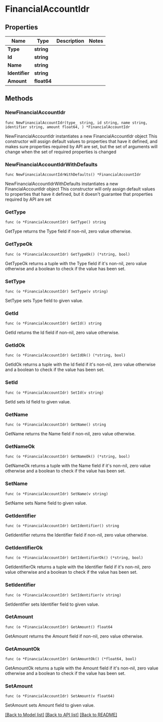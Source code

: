 # FinancialAccountIdr

## Properties

Name | Type | Description | Notes
------------ | ------------- | ------------- | -------------
**Type** | **string** |  | 
**Id** | **string** |  | 
**Name** | **string** |  | 
**Identifier** | **string** |  | 
**Amount** | **float64** |  | 

## Methods

### NewFinancialAccountIdr

`func NewFinancialAccountIdr(type_ string, id string, name string, identifier string, amount float64, ) *FinancialAccountIdr`

NewFinancialAccountIdr instantiates a new FinancialAccountIdr object
This constructor will assign default values to properties that have it defined,
and makes sure properties required by API are set, but the set of arguments
will change when the set of required properties is changed

### NewFinancialAccountIdrWithDefaults

`func NewFinancialAccountIdrWithDefaults() *FinancialAccountIdr`

NewFinancialAccountIdrWithDefaults instantiates a new FinancialAccountIdr object
This constructor will only assign default values to properties that have it defined,
but it doesn't guarantee that properties required by API are set

### GetType

`func (o *FinancialAccountIdr) GetType() string`

GetType returns the Type field if non-nil, zero value otherwise.

### GetTypeOk

`func (o *FinancialAccountIdr) GetTypeOk() (*string, bool)`

GetTypeOk returns a tuple with the Type field if it's non-nil, zero value otherwise
and a boolean to check if the value has been set.

### SetType

`func (o *FinancialAccountIdr) SetType(v string)`

SetType sets Type field to given value.


### GetId

`func (o *FinancialAccountIdr) GetId() string`

GetId returns the Id field if non-nil, zero value otherwise.

### GetIdOk

`func (o *FinancialAccountIdr) GetIdOk() (*string, bool)`

GetIdOk returns a tuple with the Id field if it's non-nil, zero value otherwise
and a boolean to check if the value has been set.

### SetId

`func (o *FinancialAccountIdr) SetId(v string)`

SetId sets Id field to given value.


### GetName

`func (o *FinancialAccountIdr) GetName() string`

GetName returns the Name field if non-nil, zero value otherwise.

### GetNameOk

`func (o *FinancialAccountIdr) GetNameOk() (*string, bool)`

GetNameOk returns a tuple with the Name field if it's non-nil, zero value otherwise
and a boolean to check if the value has been set.

### SetName

`func (o *FinancialAccountIdr) SetName(v string)`

SetName sets Name field to given value.


### GetIdentifier

`func (o *FinancialAccountIdr) GetIdentifier() string`

GetIdentifier returns the Identifier field if non-nil, zero value otherwise.

### GetIdentifierOk

`func (o *FinancialAccountIdr) GetIdentifierOk() (*string, bool)`

GetIdentifierOk returns a tuple with the Identifier field if it's non-nil, zero value otherwise
and a boolean to check if the value has been set.

### SetIdentifier

`func (o *FinancialAccountIdr) SetIdentifier(v string)`

SetIdentifier sets Identifier field to given value.


### GetAmount

`func (o *FinancialAccountIdr) GetAmount() float64`

GetAmount returns the Amount field if non-nil, zero value otherwise.

### GetAmountOk

`func (o *FinancialAccountIdr) GetAmountOk() (*float64, bool)`

GetAmountOk returns a tuple with the Amount field if it's non-nil, zero value otherwise
and a boolean to check if the value has been set.

### SetAmount

`func (o *FinancialAccountIdr) SetAmount(v float64)`

SetAmount sets Amount field to given value.



[[Back to Model list]](../README.md#documentation-for-models) [[Back to API list]](../README.md#documentation-for-api-endpoints) [[Back to README]](../README.md)


